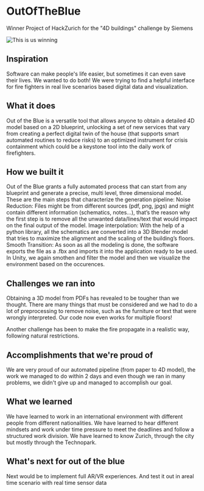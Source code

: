# OutOfTheBlue

Winner Project of HackZurich for the "4D buildings" challenge by Siemens

![This is us winning](https://github.com/hackzurich-2022/OutOfTheBlue/blob/main/ClosingCeremony_HackZurich-24%20(2).jpg)

## Inspiration

Software can make people's life easier, but sometimes it can even save their lives. 
We wanted to do both! 
We were trying to find a helpful interface for fire fighters in real live scenarios based digital data and visualization.

## What it does

Out of the Blue is a versatile tool that allows anyone to obtain a detailed 4D model based on a 2D blueprint, unlocking a set of new services that vary from creating a perfect digital twin of the house (that supports smart automated routines to reduce risks) to an optimized instrument for crisis containment which could be a keystone tool into the daily work of firefighters.

## How we built it

Out of the Blue grants a fully automated process that can start from any blueprint and generate a precise, multi level, three dimensional model. These are the main steps that characterize the generation pipeline:
Noise Reduction: Files might be from different sources (pdf, png, jpgs) and might contain different information (schematics, notes…), that’s the reason why the first step is to remove all the unwanted data/lines/text that would impact on the final output of the model.
Image interpolation: With the help of a python library, all the schematics are converted into a 3D Blender model that tries to maximize the alignment and the scaling of the building’s floors.
Smooth Transition: As soon as all the modeling is done, the software exports the file as a .fbx and imports it into the application ready to be used.
In Unity, we again smothen and filter the model and then we visualize the environment based on the occurences.

## Challenges we ran into

Obtaining a 3D model from PDFs has revealed to be tougher than we thought. There are many things that must be considered and we had to do a lot of preprocessing to remove noise, such as the furniture or text that were wrongly interpreted. Our code now even works for multiple floors! 

Another challenge has been to make the fire propagate in a realistic way, following natural restrictions.

## Accomplishments that we're proud of

We are very proud of our automated pipeline (from paper to 4D model), the work we managed to do within 2 days and even though we ran in many problems, we didn't give up and managed to accomplish our goal.

## What we learned

We have learned to work in an international environment with different people from different nationalities. We have learned to hear different mindsets and work under time pressure to meet the deadlines and follow a structured work division.
We have learned to know Zurich, through the city but mostly through the Technopark. 

## What's next for out of the blue

Next would be to implement full AR/VR experiences. 
And test it out in  areal time scenario with real time sensor data
